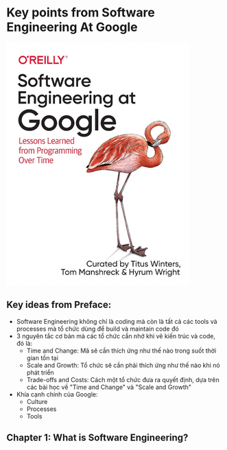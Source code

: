 # Key points from Software Engineering At Google

![img.png](img.png)

## Key ideas from Preface:
- Software Engineering không chỉ là coding mà còn là tất cả các tools và processes mà tổ chức dùng để build và maintain 
code đó 
- 3 nguyên tắc cơ bản mà các tổ chức cần nhớ khi vẽ kiến trúc và code, đó là:
  - Time and Change: Mã sẽ cần thích ứng như thế nào trong suốt thời gian tồn tại
  - Scale and Growth: Tổ chức sẽ cần phải thích ứng như thế nào  khi nó phát triển
  - Trade-offs and Costs: Cách một tổ chức đưa ra quyết định, dựa trên các bài học về "Time and Change" và "Scale and Growth"
- Khía cạnh chính của Google:
  - Culture
  - Processes
  - Tools

## Chapter 1: What is Software Engineering?
